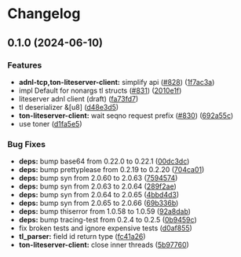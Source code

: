 # Changelog

## 0.1.0 (2024-06-10)


### Features

* **adnl-tcp,ton-liteserver-client:** simplify api ([#828](https://github.com/getgems-io/ton-grpc/issues/828)) ([1f7ac3a](https://github.com/getgems-io/ton-grpc/commit/1f7ac3a277b7c36d8188b8bb44b439b76cbdfa14))
* impl Default for nonargs tl structs ([#831](https://github.com/getgems-io/ton-grpc/issues/831)) ([2010e1f](https://github.com/getgems-io/ton-grpc/commit/2010e1f52f63fecb531d7cdd74e3d827a47a78f5))
* liteserver adnl client (draft) ([fa73fd7](https://github.com/getgems-io/ton-grpc/commit/fa73fd73076f479520f881c1fe166ffed734cbe6))
* tl deserializer &[u8] ([d48e3d5](https://github.com/getgems-io/ton-grpc/commit/d48e3d567190dd06ef2a47f7e8c8d1d8fa2eda44))
* **ton-liteserver-client:** wait seqno request prefix ([#830](https://github.com/getgems-io/ton-grpc/issues/830)) ([692a55c](https://github.com/getgems-io/ton-grpc/commit/692a55c0210765938633fa154184cc2ed48cfcb2))
* use toner ([d1fa5e5](https://github.com/getgems-io/ton-grpc/commit/d1fa5e5e7f62d6a6c9eeacc3b674e8d19ec8cdf6))


### Bug Fixes

* **deps:** bump base64 from 0.22.0 to 0.22.1 ([00dc3dc](https://github.com/getgems-io/ton-grpc/commit/00dc3dc01099fb34fa52cbf578fb2388fcdd3a21))
* **deps:** bump prettyplease from 0.2.19 to 0.2.20 ([704ca01](https://github.com/getgems-io/ton-grpc/commit/704ca0117db22acaaca6fcc121f1a2fa9114606a))
* **deps:** bump syn from 2.0.60 to 2.0.63 ([7594574](https://github.com/getgems-io/ton-grpc/commit/759457488245deea841e50e2152ff9f850f3ac33))
* **deps:** bump syn from 2.0.63 to 2.0.64 ([289f2ae](https://github.com/getgems-io/ton-grpc/commit/289f2aeeed230c14c3c8b8b65299aab3bf79add4))
* **deps:** bump syn from 2.0.64 to 2.0.65 ([4bbd4d3](https://github.com/getgems-io/ton-grpc/commit/4bbd4d32cd9e1a78dec42544dc5cf0a50fd8c498))
* **deps:** bump syn from 2.0.65 to 2.0.66 ([69b336b](https://github.com/getgems-io/ton-grpc/commit/69b336b1eaadb058078c449960b01839b3894c92))
* **deps:** bump thiserror from 1.0.58 to 1.0.59 ([92a8dab](https://github.com/getgems-io/ton-grpc/commit/92a8dab819651ac7c5b8c17acf0c76b371da833d))
* **deps:** bump tracing-test from 0.2.4 to 0.2.5 ([0b9459c](https://github.com/getgems-io/ton-grpc/commit/0b9459cad8e6a3f8228d3ebad25aee66706d209b))
* fix broken tests and ignore expensive tests ([d0af855](https://github.com/getgems-io/ton-grpc/commit/d0af8552336cfbe5b9890ef5c5b2529e9cd1ecc9))
* **tl_parser:** field id return type ([fc41a26](https://github.com/getgems-io/ton-grpc/commit/fc41a26737e9bc14654c41d55ad711983e0e0050))
* **ton-liteserver-client:** close inner threads ([5b97760](https://github.com/getgems-io/ton-grpc/commit/5b97760b6abe8cd99c65fdee7db8b5ea85dcffb5))
